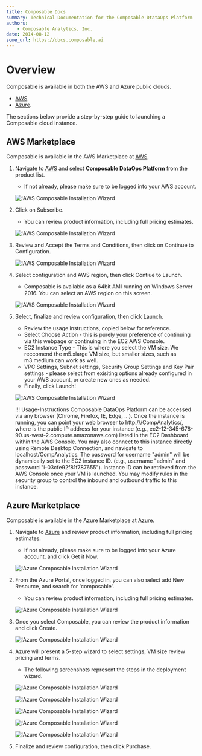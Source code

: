 ```yaml
---
title: Composable Docs
summary: Technical Documentation for the Composable DtataOps Platform
authors:
    - Composable Analytics, Inc.
date: 2014-08-12
some_url: https://docs.composable.ai
---
```


# Overview

Composable is available in both the AWS and Azure public clouds.

- [AWS](https://aws.amazon.com/marketplace/seller-profile?id=911f5969-ae5e-4de9-acca-b8f606972771).
- [Azure](https://azuremarketplace.microsoft.com/en-us/marketplace/apps/composable.composable).

The sections below provide a step-by-step guide to launching a Composable cloud instance.

## AWS Marketplace

Composable is available in the AWS Marketplace at [AWS](https://aws.amazon.com/marketplace/seller-profile?id=911f5969-ae5e-4de9-acca-b8f606972771).

1. Navigate to [AWS](https://aws.amazon.com/marketplace/seller-profile?id=911f5969-ae5e-4de9-acca-b8f606972771) and select **Composable DataOps Platform** from the product list.
    - If not already, please make sure to be logged into your AWS account.
    
    ![!AWS Composable Installation Wizard](img/01.04.AWS_Install_01.png)
    
2. Click on Subscribe. 
    - You can review product information, including full pricing estimates.

    ![!AWS Composable Installation Wizard](img/01.04.AWS_Install_02.png)

3. Review and Accept the Terms and Conditions, then click on Continue to Configuration.

    ![!AWS Composable Installation Wizard](img/01.04.AWS_Install_03.png)

4. Select configuration and AWS region, then click Contiue to Launch.
    - Composable is available as a 64bit AMI running on Windows Server 2016. You can select an AWS region on this screen.

    ![!AWS Composable Installation Wizard](img/01.04.AWS_Install_04.png)

5. Select, finalize and review configuration, then click Launch.
    - Review the usage instructions, copied below for reference.    
    - Select Choose Action - this is purely your preference of continuing via this webpage or continuing in the EC2 AWS Console.
    - EC2 Instance Type - This is where you select the VM size. We reccomend the m5.xlarge VM size, but smaller sizes, such as m3.medium can work as well.
    - VPC Settings, Subnet settings, Security Group Settings and Key Pair settings - please select from exisiting options already configured in your AWS account, or create new ones as needed.
    - Finally, click Launch!

    ![!AWS Composable Installation Wizard](img/01.04.AWS_Install_05.png)

    !!! Usage-Instructions
        Composable DataOps Platform can be accessed via any browser (Chrome, Firefox, IE, Edge, ...). Once the instance is running, you can point your web browser to http://<public hostname>/CompAnalytics/, where <public hostname> is the public IP address for your instance (e.g., ec2-12-345-678-90.us-west-2.compute.amazonaws.com) listed in the EC2 Dashboard within the AWS Console. You may also connect to this instance directly using Remote Desktop Connection, and navigate to localhost/CompAnalytics. The password for username "admin" will be dynamically set to the EC2 instance ID. (e.g., username "admin" and password "i-03cfe92f81f787655"). Instance ID can be retrieved from the AWS Console once your VM is launched. You may modify rules in the security group to control the inbound and outbound traffic to this instance.

## Azure Marketplace

Composable is available in the Azure Marketplace at [Azure](https://azuremarketplace.microsoft.com/en-us/marketplace/apps/composable.composable).

1. Navigate to [Azure](https://azuremarketplace.microsoft.com/en-us/marketplace/apps/composable.composable) and review product information, including full pricing estimates.
    - If not already, please make sure to be logged into your Azure account, and click Get it Now.
    
    ![!Azure Composable Installation Wizard](img/01.04.Azure_Install_01.png)
    
2. From the Azure Portal, once logged in, you can also select add New Resource, and search for 'composable'. 
    - You can review product information, including full pricing estimates.

    ![!Azure Composable Installation Wizard](img/01.04.Azure_Install_02.png)


3. Once you select Composable, you can review the product information and click Create.

    ![!Azure Composable Installation Wizard](img/01.04.Azure_Install_03.png)


4. Azure will present a 5-step wizard to select settings, VM size review pricing and terms.
    - The following screenshots represent the steps in the deployment wizard.

    ![!Azure Composable Installation Wizard](img/01.04.Azure_Install_04.png)

    ![!Azure Composable Installation Wizard](img/01.04.Azure_Install_05.png)

    ![!Azure Composable Installation Wizard](img/01.04.Azure_Install_06.png)

    ![!Azure Composable Installation Wizard](img/01.04.Azure_Install_07.png)

    ![!Azure Composable Installation Wizard](img/01.04.Azure_Install_08.png)

5. Finalize and review configuration, then click Purchase.